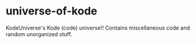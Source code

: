 # universe-of-kode
KodeUniverse's Kode (code) universe!! Contains miscellaneous code and random unorganized stuff.
